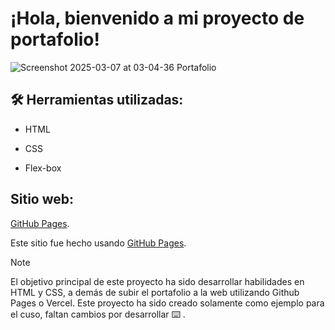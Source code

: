 # ¡Hola, bienvenido a mi proyecto de portafolio!


![Screenshot 2025-03-07 at 03-04-36 Portafolio](https://github.com/user-attachments/assets/519094c1-aadb-4295-b5b0-d21156529f1a)

  
## 🛠️  Herramientas utilizadas:

* HTML

* CSS

* Flex-box












## Sitio web:

 [GitHub Pages]([https://pages.github.com/](https://kafkianallocations.github.io/portafolio-curso/)).






Este sitio fue hecho usando [GitHub Pages](https://kafkianallocations.github.io/portafolio-curso/).









> [!NOTE]
> El objetivo principal de este proyecto ha sido desarrollar habilidades en HTML y CSS, a demás de subir el portafolio a la web utilizando Github Pages o Vercel. Este proyecto ha sido creado solamente como ejemplo para el cuso, faltan cambios por desarrollar :keyboard: .







